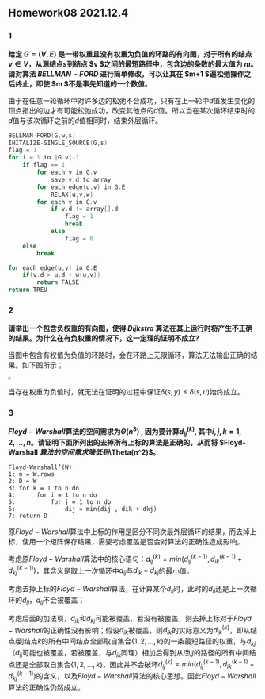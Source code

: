 ## Homework08 2021.12.4

### 1

**给定 $G = (V,E)$ 是一带权重且没有权重为负值的环路的有向图，对于所有的结点 $v \in V$，从源结点$s$到结点 $v $之间的最短路径中，包含边的条数的最大值为 $m$。请对算法 $BELLMAN-FORD$ 进行简单修改，可以让其在 $m+1 $遍松弛操作之后终止，即使 $m $不是事先知道的一个数值。**

由于在任意一轮循环中对许多边的松弛不会成功，只有在上一轮中$d$值发生变化的顶点指出的边才有可能松弛成功，改变其他点的$d$值。所以当在某次循环结束时的$d$值与该次循环之前的$d$值相同时，结束外层循环。

```c++
BELLMAN-FORD(G,w,s)
INITALIZE-SINGLE_SOURCE(G,s)
flag = 1
for i = 1 to |G.v|-1
	if flag == 1
		for each v in G.v
			save v.d to array
		for each edge(u,v) in G.E
			RELAX(u,v,w)
		for each v in G.v
			if v.d != array[].d
				flag = 1
				break
			else
				flag = 0
	else
		break

for each edge(u,v) in G.E
	if(v.d > u.d + w(u,v))
		return FALSE
return TREU
```



### 2

**请举出一个包含负权重的有向图，使得 $Dijkstra$ 算法在其上运行时将产生不正确的结果。为什么在有负权重的情况下，这一定理的证明不成立?**  

当图中包含有权值为负值的环路时，会在环路上无限循环，算法无法输出正确的结果。如下图所示；

<img src="F:\Study_Sources\2021autumn\算法导论\HW\Homework08\WeChat Image_20211204230751.jpg" style="zoom:33%;" />

当存在权重为负值时，就无法在证明的过程中保证$\delta(s,y) \leq \delta(s,u)$始终成立。

### **3**

**$Floyd-Warshall$算法的空间需求为$\Theta(n^3)$ , 因为要计算$d_{ij}^{(k)}$, 其中$i,j,k=1,2,...,n$。请证明下面所列出的去掉所有上标的算法是正确的，从而将 $Floyd-Warshall $算法的空间需求降低到$\Theta(n^2)$。**  

```
Floyd-Warshall’(W)
1: n = W.rows
2: D = W
3: for k = 1 to n do
4: 		for i = 1 to n do
5: 			for j = 1 to n do
6: 				dij = min(dij , dik + dkj)
7: return D
```

原$Floyd-Warshall$算法中上标的作用是区分不同次最外层循环的结果，而去掉上标，使用一个矩阵保存结果，需要考虑覆盖是否会对算法的正确性造成影响。

考虑原$Floyd-Warshall$算法中的核心语句：$d_{ij}^{(k)}=min(d^{(k-1)}_{ij},d^{(k-1)}_{ik}+d^{(k-1)}_{kj})$，其含义是取上一次循环中$d_{ij}$与$d_{ik}+d_{kj}$的最小值。

考虑去掉上标的$Floyd-Warshall$算法，在计算某个$d_{ij}$时，此时的$d_{ij}$还是上一次循环的$d_{ij}$，$d_{ij}$不会被覆盖；

考虑后面的加法项，$d_{ik}$和$d_{kj}$可能被覆盖，若没有被覆盖，则去掉上标对于$Floyd-Warshall$的正确性没有影响；假设$d_{ik}$被覆盖，则$d_{ik}$的实际意义为$d_{ik}^{(k)}$，即从结点$i$到结点$k$的所有中间结点全部取自集合$\{1,2,...,k\}$的一条最短路径的权重，与$d_{kj}$（$d_{ij}$可能也被覆盖，若被覆盖，与$d_{ik}$同理）相加后得到从$i$到$j$的路径的所有中间结点还是全部取自集合$\{1,2,...,k\}$，因此并不会破坏$d_{ij}^{(k)}=min(d^{(k-1)}_{ij},d^{(k-1)}_{ik}+d^{(k-1)}_{kj})$的含义，以及$Floyd-Warshall$算法的核心思想。因此$Floyd-Warshall$算法的正确性仍然成立。

